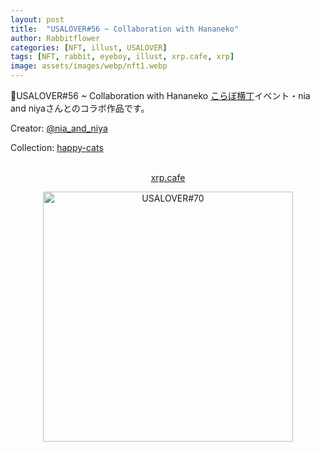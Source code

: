 ```yaml
---
layout: post
title:  "USALOVER#56 ~ Collaboration with Hananeko"
author: Rabbitflower
categories: [NFT, illust, USALOVER]
tags: [NFT, rabbit, eyeboy, illust, xrp.cafe, xrp]
image: assets/images/webp/nft1.webp
---
```


🐰USALOVER#56 ~ Collaboration with Hananeko 
<a target="_blank" href="https://newrabi.rabbitflowerdiary.com/collabo202505">こらぼ横丁</a>イベント・nia and niyaさんとのコラボ作品です。  
<!--more-->
<p>Creator: <a target="_blank" href="https://x.com/@nia_and_niya">@nia_and_niya</a><br>

Collection: <a target="_blank" href="https://xrp.cafe/collection/happy-cats">happy-cats</a><br>
<br>
<div style="text-align: center;"><a target="_blank" href="https://xrp.cafe/nft/000827108D3BB1B5DD412C0BC897016FC961D66C06CB9E9CC72AA04C04DB44B2" class="btn btn-primary">xrp.cafe</a></div>
</p>  

<div style="text-align: center;"><img src="https://cdn.xrp.cafe/5a05ab0e079d-4a16-bf04-f25eb5d608bcf85a1397e5a7-4b24-9ef9-ad58ba7b4f8115497ed1598f-4019-9218-5e17fec2785d.mp4" alt="USALOVER#70" width="400px"> </div>

